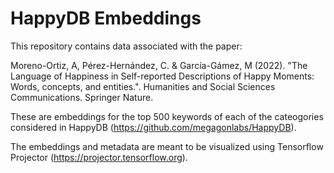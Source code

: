 # HappyDB Embeddings
This repository contains data associated with the paper:

Moreno-Ortiz, A, Pérez-Hernández, C. & García-Gámez, M (2022). "The Language of Happiness in Self-reported Descriptions of Happy Moments: Words, concepts, and entities.". Humanities and Social Sciences Communications. Springer Nature. 

These are embeddings for the top 500 keywords of each of the cateogories considered in HappyDB (https://github.com/megagonlabs/HappyDB).

The embeddings and metadata are meant to be visualized using Tensorflow Projector (https://projector.tensorflow.org).
